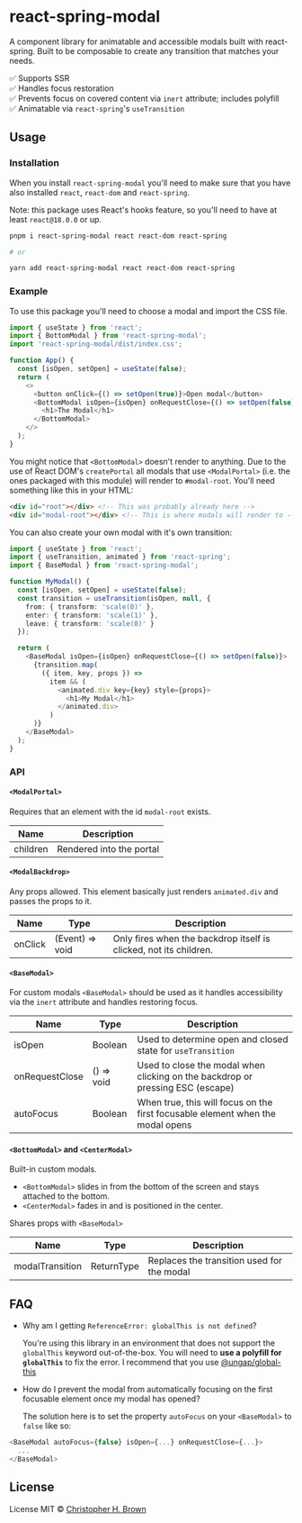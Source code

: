 # react-spring-modal

A component library for animatable and accessible modals built with react-spring. Built to be composable to create any transition that matches your needs.

✅ Supports SSR
<br>
✅ Handles focus restoration
<br>
✅ Prevents focus on covered content via `inert` attribute; includes polyfill
<br>
✅ Animatable via `react-spring`'s `useTransition`

## Usage

### Installation

When you install `react-spring-modal` you'll need to make sure that you have also installed `react`, `react-dom` and `react-spring`.

Note: this package uses React's hooks feature, so you'll need to have at least `react@18.0.0` or up.

```bash
pnpm i react-spring-modal react react-dom react-spring

# or

yarn add react-spring-modal react react-dom react-spring
```

### Example

To use this package you'll need to choose a modal and import the CSS file.

```typescript jsx
import { useState } from 'react';
import { BottomModal } from 'react-spring-modal';
import 'react-spring-modal/dist/index.css';

function App() {
  const [isOpen, setOpen] = useState(false);
  return (
    <>
      <button onClick={() => setOpen(true)}>Open modal</button>
      <BottomModal isOpen={isOpen} onRequestClose={() => setOpen(false)}>
        <h1>The Modal</h1>
      </BottomModal>
    </>
  );
}
```

You might notice that `<BottomModal>` doesn't render to anything. Due to the use of React DOM's `createPortal` all modals that use `<ModalPortal>` (i.e. the ones packaged with this module) will render to `#modal-root`. You'll need something like this in your HTML:

```html
<div id="root"></div> <!-- This was probably already here -->
<div id="modal-root"></div> <!-- This is where modals will render to -->
```

You can also create your own modal with it's own transition:

```typescript jsx
import { useState } from 'react';
import { useTransition, animated } from 'react-spring';
import { BaseModal } from 'react-spring-modal';

function MyModal() {
  const [isOpen, setOpen] = useState(false);
  const transition = useTransition(isOpen, null, {
    from: { transform: 'scale(0)' },
    enter: { transform: 'scale(1)' },
    leave: { transform: 'scale(0)' }
  });

  return (
    <BaseModal isOpen={isOpen} onRequestClose={() => setOpen(false)}>
      {transition.map(
        ({ item, key, props }) =>
          item && (
            <animated.div key={key} style={props}>
              <h1>My Modal</h1>
            </animated.div>
          )
      )}
    </BaseModal>
  );
}
```

### API

#### `<ModalPortal>`

Requires that an element with the id `modal-root` exists.

| Name     | Description              |
| -------- | ------------------------ |
| children | Rendered into the portal |

#### `<ModalBackdrop>`

Any props allowed. This element basically just renders `animated.div` and passes the props to it.

| Name    | Type            | Description                                                       |
| ------- | --------------- | ----------------------------------------------------------------- |
| onClick | (Event) => void | Only fires when the backdrop itself is clicked, not its children. |

#### `<BaseModal>`

For custom modals `<BaseModal>` should be used as it handles accessibility via the `inert` attribute and handles restoring focus.

| Name           | Type       | Description                                                                    |
| -------------- | ---------- | ------------------------------------------------------------------------------ |
| isOpen         | Boolean    | Used to determine open and closed state for `useTransition`                    |
| onRequestClose | () => void | Used to close the modal when clicking on the backdrop or pressing ESC (escape) |
| autoFocus      | Boolean    | When true, this will focus on the first focusable element when the modal opens |

#### `<BottomModal>` and `<CenterModal>`

Built-in custom modals.

- `<BottomModal>` slides in from the bottom of the screen and stays attached to the bottom.
- `<CenterModal>` fades in and is positioned in the center.

Shares props with `<BaseModal>`

| Name            | Type                             | Description                                |
| --------------- | -------------------------------- | ------------------------------------------ |
| modalTransition | ReturnType<typeof useTransition> | Replaces the transition used for the modal |
  
## FAQ

* Why am I getting `ReferenceError: globalThis is not defined`?
  
  You're using this library in an environment that does not support the `globalThis` keyword out-of-the-box. You will need to **use a polyfill for `globalThis`** to fix the error. I recommend that you use [@ungap/global-this](https://github.com/ungap/global-this)

* How do I prevent the modal from automatically focusing on the first focusable element once my modal has opened?

  The solution here is to set the property `autoFocus` on your `<BaseModal>` to `false` like so:
```typescript jsx
<BaseModal autoFocus={false} isOpen={...} onRequestClose={...}>
  ...
</BaseModal>
```

## License

License MIT © [Christopher H. Brown](https://github.com/ChrisBrownie55)
